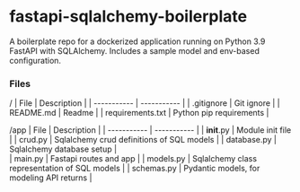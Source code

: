# fastapi-sqlalchemy-boilerplate
A boilerplate repo for a dockerized application running on Python 3.9 FastAPI with SQLAlchemy.
Includes a sample model and env-based configuration.


### Files
/
| File      | Description |
| ----------- | ----------- |
| .gitignore       | Git ignore    |
| README.md        | Readme        |
| requirements.txt | Python pip requirements |  

/app
| File      | Description |
| ----------- | ----------- |
| __init__.py   | Module init file    |
| crud.py       | Sqlalchemy crud definitions of SQL models  |
| database.py   | Sqlalchemy database setup |  
| main.py       | Fastapi routes and app  |
| models.py     | Sqlalchemy class representation of SQL models        |
| schemas.py    | Pydantic models, for modeling API returns     |
